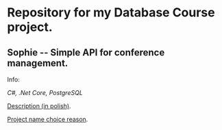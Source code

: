 # Repository for my Database Course project.
## Sophie -- Simple API for conference management.

Info:

*C#, .Net Core, PostgreSQL*

[Description (in polish)](Description.md).

[Project name choice reason](https://www.facebook.com/ZOSIA.KSI).
